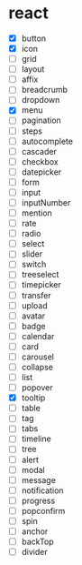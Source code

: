 # react

- [x] button
- [x] icon
- [ ] grid
- [ ] layout
- [ ] affix
- [ ] breadcrumb
- [ ] dropdown
- [x] menu
- [ ] pagination
- [ ] steps
- [ ] autocomplete
- [ ] cascader
- [ ] checkbox
- [ ] datepicker
- [ ] form
- [ ] input
- [ ] inputNumber
- [ ] mention
- [ ] rate
- [ ] radio
- [ ] select
- [ ] slider
- [ ] switch
- [ ] treeselect
- [ ] timepicker
- [ ] transfer
- [ ] upload
- [ ] avatar
- [ ] badge
- [ ] calendar
- [ ] card
- [ ] carousel
- [ ] collapse
- [ ] list
- [ ] popover
- [x] tooltip
- [ ] table
- [ ] tag
- [ ] tabs
- [ ] timeline
- [ ] tree
- [ ] alert
- [ ] modal
- [ ] message
- [ ] notification
- [ ] progress
- [ ] popconfirm
- [ ] spin
- [ ] anchor
- [ ] backTop
- [ ] divider
